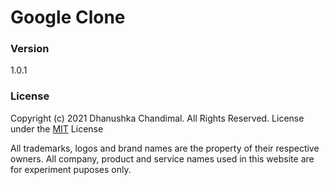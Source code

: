 # Google Clone

### Version
1.0.1

### License
Copyright (c) 2021 Dhanushka Chandimal. All Rights Reserved.
License under the [MIT](LICENSE.txt) License

 All trademarks, logos and brand names are the property of their respective owners. All company, product and service names used in this website are for experiment puposes only.